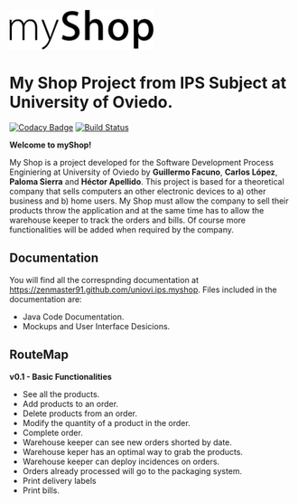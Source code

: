 <img src="myshop-logo-black.png" alt="myShop" height="70"><p>
# My Shop Project from IPS Subject at University of Oviedo.
[![Codacy Badge](https://api.codacy.com/project/badge/Grade/881dfec7ffa8472097df1d3b1b8a8313)](https://www.codacy.com?utm_source=github.com&amp;utm_medium=referral&amp;utm_content=ZenMaster91/uniovi.ips.myshop&amp;utm_campaign=Badge_Grade)
[![Build Status](https://travis-ci.com/ZenMaster91/uniovi.ips.myshop.svg?token=TtyrRtm6h2Zz1Kj9USKu&branch=travis-integration)](https://travis-ci.com/ZenMaster91/uniovi.ips.myshop)

**Welcome to myShop!**

My Shop is a project developed for the Software Development Process Enginiering at University of Oviedo by **Guillermo Facuno**, **Carlos López**, **Paloma Sierra** and **Héctor Apellido**. This project is based for a theoretical company that sells computers an other electronic devices to a) other business and b) home users. My Shop must allow the company to sell their products throw the application and at the same time has to allow the warehouse keeper to track the orders and bills. Of course more functionalities will be added when required by the company.

## Documentation
You will find all the correspnding documentation at https://zenmaster91.github.com/uniovi.ips.myshop. Files included in the documentation are:
* Java Code Documentation.
* Mockups and User Interface Desicions.

## RouteMap
**v0.1 - Basic Functionalities**
* See all the products.
* Add products to an order.
* Delete products from an order.
* Modify the quantity of a product in the order.
* Complete order.
* Warehouse keeper can see new orders shorted by date.
* Warehouse keper has an optimal way to grab the products.
* Warehouse keeper can deploy incidences on orders.
* Orders already processed will go to the packaging system.
* Print delivery labels
* Print bills.
